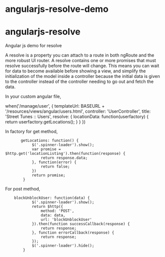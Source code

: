 # angularjs-resolve-demo

# angularjs-resolve
Angular js demo for resolve

A resolve is a property you can attach to a route in both ngRoute and the more robust UI router. 
A resolve contains one or more promises that must resolve successfully before the route will change.
This means you can wait for data to become available before showing a view, and simplify the initialization of the model inside a controller because the initial data is given to the controller instead of the controller needing to go out and fetch the data.

In your custom angular file,

when('/manage/user', {
        templateUrl: BASEURL + '/resources/views/angular/users.html',
        controller: 'UserController',
        title: 'Street Tunes :: Users',
        resolve: {
            locationData: function(userfactory) {
                return userfactory.getLocations();
            }
        }
    })

In factory for get method,

           getLocations: function() {
                $('.spinner-loader').show();
                var promise = $http.get('locationListing').then(function(response) {
                    return response.data;
                }, function(error) {
                    return false;
                })
                return promise;
            }
            
For post method,

        blockUnblockUser: function(data) {
                $('.spinner-loader').show();
                return $http({
                    method: 'POST',
                    data: data,
                    url: 'blockUnblockUser'
                }).then(function successCallback(response) {
                    return response;
                }, function errorCallback(response) {
                    return response;
                });
                $('.spinner-loader').hide();
            }
